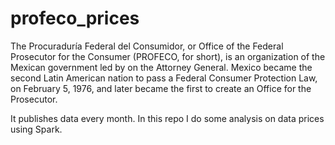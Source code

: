 # profeco_prices

The Procuraduría Federal del Consumidor, or Office of the Federal Prosecutor for the Consumer (PROFECO, for short), is an organization of the Mexican government led by on the Attorney General. Mexico became the second Latin American nation to pass a Federal Consumer Protection Law, on February 5, 1976, and later became the first to create an Office for the Prosecutor.

It publishes data every month. In this repo I do some analysis on data prices using Spark. 
